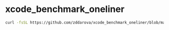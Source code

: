 # xcode_benchmark_oneliner

```bash
curl -fsSL https://github.com/zddarova/xcode_benchmark_oneliner/blob/master/xcode_benchmark_oneliner.sh | bash
```
